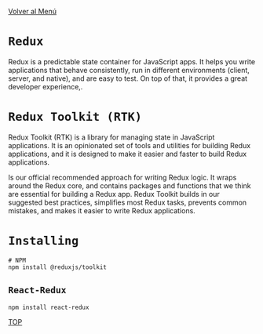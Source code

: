 [Volver al Menú](../state/root.md)

# `Redux`

Redux is a predictable state container for JavaScript apps. It helps you write applications that behave consistently, run in different environments (client, server, and native), and are easy to test. On top of that, it provides a great developer experience,.

# `Redux Toolkit (RTK)`

Redux Toolkit (RTK) is a library for managing state in JavaScript applications. It is an opinionated set of tools and utilities for building Redux applications, and it is designed to make it easier and faster to build Redux applications.

Is our official recommended approach for writing Redux logic. It wraps around the Redux core, and contains packages and functions that we think are essential for building a Redux app. Redux Toolkit builds in our suggested best practices, simplifies most Redux tasks, prevents common mistakes, and makes it easier to write Redux applications.

# `Installing`

```
# NPM
npm install @reduxjs/toolkit
```

## `React-Redux`

```
npm install react-redux
```

[TOP](#redux)